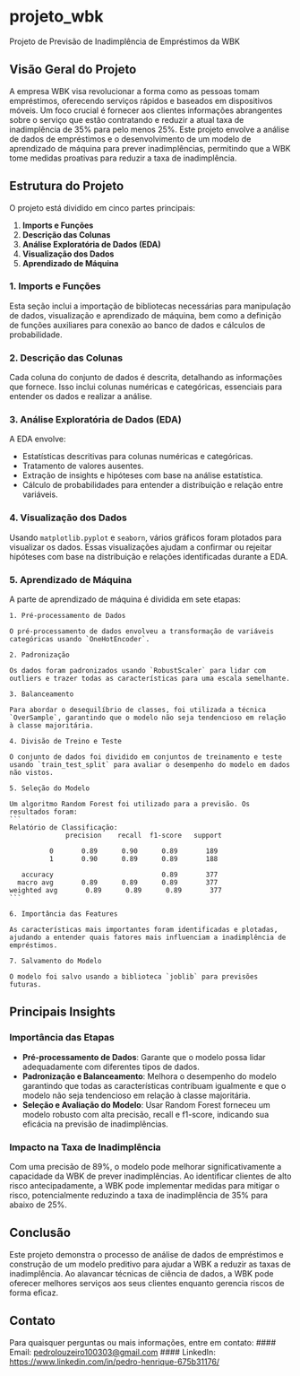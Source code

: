 # projeto_wbk

Projeto de Previsão de Inadimplência de Empréstimos da WBK

## Visão Geral do Projeto

A empresa WBK visa revolucionar a forma como as pessoas tomam empréstimos, oferecendo serviços rápidos e baseados em dispositivos móveis. Um foco crucial é fornecer aos clientes informações abrangentes sobre o serviço que estão contratando e reduzir a atual taxa de inadimplência de 35% para pelo menos 25%. Este projeto envolve a análise de dados de empréstimos e o desenvolvimento de um modelo de aprendizado de máquina para prever inadimplências, permitindo que a WBK tome medidas proativas para reduzir a taxa de inadimplência.

## Estrutura do Projeto

O projeto está dividido em cinco partes principais:

1. **Imports e Funções**
2. **Descrição das Colunas**
3. **Análise Exploratória de Dados (EDA)**
4. **Visualização dos Dados**
5. **Aprendizado de Máquina**

### 1. Imports e Funções

Esta seção inclui a importação de bibliotecas necessárias para manipulação de dados, visualização e aprendizado de máquina, bem como a definição de funções auxiliares para conexão ao banco de dados e cálculos de probabilidade.

### 2. Descrição das Colunas

Cada coluna do conjunto de dados é descrita, detalhando as informações que fornece. Isso inclui colunas numéricas e categóricas, essenciais para entender os dados e realizar a análise.

### 3. Análise Exploratória de Dados (EDA)

A EDA envolve:
- Estatísticas descritivas para colunas numéricas e categóricas.
- Tratamento de valores ausentes.
- Extração de insights e hipóteses com base na análise estatística.
- Cálculo de probabilidades para entender a distribuição e relação entre variáveis.

### 4. Visualização dos Dados

Usando `matplotlib.pyplot` e `seaborn`, vários gráficos foram plotados para visualizar os dados. Essas visualizações ajudam a confirmar ou rejeitar hipóteses com base na distribuição e relações identificadas durante a EDA.

### 5. Aprendizado de Máquina

A parte de aprendizado de máquina é dividida em sete etapas:

    1. Pré-processamento de Dados
    
    O pré-processamento de dados envolveu a transformação de variáveis categóricas usando `OneHotEncoder`.

    2. Padronização
    
    Os dados foram padronizados usando `RobustScaler` para lidar com outliers e trazer todas as características para uma escala semelhante.

    3. Balanceamento
    
    Para abordar o desequilíbrio de classes, foi utilizada a técnica `OverSample`, garantindo que o modelo não seja tendencioso em relação à classe majoritária.
    
    4. Divisão de Treino e Teste
    
    O conjunto de dados foi dividido em conjuntos de treinamento e teste usando `train_test_split` para avaliar o desempenho do modelo em dados não vistos.
    
    5. Seleção do Modelo
    
    Um algoritmo Random Forest foi utilizado para a previsão. Os resultados foram:
    ```
    Relatório de Classificação:
                  precision    recall  f1-score   support
    
              0       0.89      0.90      0.89       189
              1       0.90      0.89      0.89       188
    
       accuracy                           0.89       377
      macro avg       0.89      0.89      0.89       377
    weighted avg       0.89      0.89      0.89       377
    ```
    
    6. Importância das Features
    
    As características mais importantes foram identificadas e plotadas, ajudando a entender quais fatores mais influenciam a inadimplência de empréstimos.
    
    7. Salvamento do Modelo
    
    O modelo foi salvo usando a biblioteca `joblib` para previsões futuras.

## Principais Insights

### Importância das Etapas

- **Pré-processamento de Dados**: Garante que o modelo possa lidar adequadamente com diferentes tipos de dados.
- **Padronização e Balanceamento**: Melhora o desempenho do modelo garantindo que todas as características contribuam igualmente e que o modelo não seja tendencioso em relação à classe majoritária.
- **Seleção e Avaliação do Modelo**: Usar Random Forest forneceu um modelo robusto com alta precisão, recall e f1-score, indicando sua eficácia na previsão de inadimplências.

### Impacto na Taxa de Inadimplência

Com uma precisão de 89%, o modelo pode melhorar significativamente a capacidade da WBK de prever inadimplências. Ao identificar clientes de alto risco antecipadamente, a WBK pode implementar medidas para mitigar o risco, potencialmente reduzindo a taxa de inadimplência de 35% para abaixo de 25%.

## Conclusão

Este projeto demonstra o processo de análise de dados de empréstimos e construção de um modelo preditivo para ajudar a WBK a reduzir as taxas de inadimplência. Ao alavancar técnicas de ciência de dados, a WBK pode oferecer melhores serviços aos seus clientes enquanto gerencia riscos de forma eficaz.


## Contato

Para quaisquer perguntas ou mais informações, entre em contato: 
    #### Email: pedrolouzeiro100303@gmail.com
    #### LinkedIn: https://www.linkedin.com/in/pedro-henrique-675b31176/
